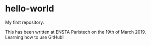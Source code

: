 # hello-world
My first repository.

This has been written at ENSTA Paristech on the 19th of March 2019. Learning how to use GitHub!
